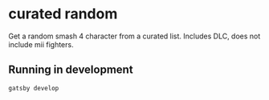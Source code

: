 curated random
==============

Get a random smash 4 character from a curated list. Includes DLC, does not include mii fighters.

## Running in development
`gatsby develop`

